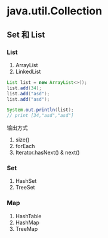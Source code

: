 # java.util.Collection
## Set 和 List

### List
1. ArrayList
2. LinkedList


```java
List list = new ArrayList<>();
list.add(34);
list.add("asd");
list.add("asd");

System.out.println(list);
// print [34,"asd","asd"]
```

输出方式
1. size()
2. forEach
3. Iterator.hasNext() & next()
### Set
1. HashSet
2. TreeSet

### Map
1. HashTable
2. HashMap
3. TreeMap

